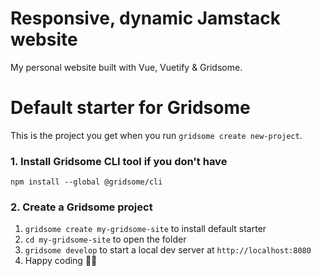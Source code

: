 # Responsive, dynamic Jamstack website

My personal website built with Vue, Vuetify & Gridsome.

# Default starter for Gridsome

This is the project you get when you run `gridsome create new-project`.

### 1. Install Gridsome CLI tool if you don't have

`npm install --global @gridsome/cli`

### 2. Create a Gridsome project

1. `gridsome create my-gridsome-site` to install default starter
2. `cd my-gridsome-site` to open the folder
3. `gridsome develop` to start a local dev server at `http://localhost:8080`
4. Happy coding 🎉🙌
<!--stackedit_data:
eyJoaXN0b3J5IjpbLTkyNjU5NjM3NiwtMTc0Njk2MDA3MF19
-->